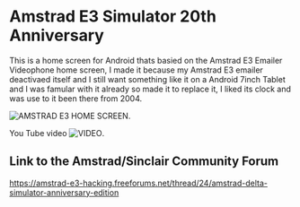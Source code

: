 # Amstrad E3 Simulator 20th Anniversary
This is a home screen for Android thats basied on the Amstrad E3 Emailer Videophone home screen, I made it because my Amstrad E3 emailer deactivaed itself and I still want something like it on a Android 7inch Tablet and I was famular with it already so made it to replace it, I liked its clock and was use to it been there from 2004.

![AMSTRAD E3 HOME SCREEN](https://i.ibb.co/cc9H8Hxd/Amstrad-E3-Homescreen.png).

You Tube video ![VIDEO](https://www.youtube.com/watch?v=gxLuWUs4GA4).

Link to the Amstrad/Sinclair Community Forum
---------------------------------------------
https://amstrad-e3-hacking.freeforums.net/thread/24/amstrad-delta-simulator-anniversary-edition
